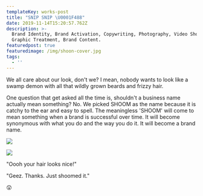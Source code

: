 ```yaml
---
templateKey: works-post
title: "SNIP SNIP \U0001F488"
date: 2019-11-14T15:20:57.762Z
description: >-
  Brand Identity, Brand Activation, Copywriting, Photography, Video Shoot,
  Graphic Treatment, Brand Content.
featuredpost: true
featuredimage: /img/shoon-cover.jpg
tags:
  - ''
---
```

We all care about our look, don't we? I mean, nobody wants to look like a swamp demon with all that wildly grown beards and frizzy hair. 



One question that get asked all the time is, shouldn't a business name actually mean something? No. We picked SHOOM as the name because it is catchy to the ear and easy to spell. The meaningless 'SHOOM' will come to mean something when a brand is successful over time. It will become synonymous with what you do and the way you do it. It will become a brand name. 

![](/img/shoom-1.jpg)

![](/img/shoom2.jpg)



"Oooh your hair looks nice!"

"Geez. Thanks. Just shoomed it."

😲
